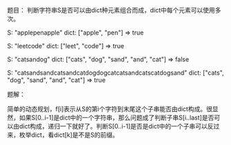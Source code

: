 题目：
判断字符串S是否可以由dict种元素组合而成，dict中每个元素可以使用多次。

S: "applepenapple"
dict: ["apple", "pen"]
=> true

S: "leetcode"
dict: ["leet", "code"]
=> true

S: "catsandog"
dict: ["cats", "dog", "sand", "and", "cat"]
=> false

S: "catsandsandcatsandcatdogdogcatcatsandcatscatdogsand"
dict: ["cats", "dog", "sand", "and", "cat"]
=> true

题解：

简单的动态规划，f[i]表示从S的第i个字符到末尾这个子串能否由dict构成。很显然，如果S[0..i-1]是dict中的一个字符串，那么问题成了判断子串S[i..last]是否可以由dict构成，递归一下就好了。判断S[0..i-1]是否是dict中的一个子串可以反过来，枚举dict，看dict[k]是不是S的前缀。